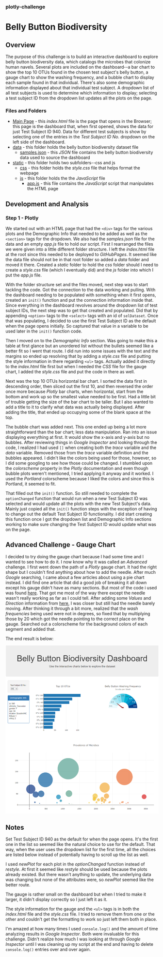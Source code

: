 ### plotly-challenge
# Belly Button Biodiversity

## Overview

The purpose of this challenge is to build an interactive dashboard to explore belly button biodiversity data, which catalogs the microbes that colonize human navels. Several plots are included on the dashboard--a bar chart to show the top 10 OTUs found in the chosen test subject's belly button, a gauge chart to show the washing frequency, and a bubble chart to display each sample found in that individual. There's also some demographic information displayed about that individual test subject. A dropdown list of all test subjects is used to determine which information to display; selecting a test subject ID from the dropdown list updates all the plots on the page.


### Files and Folders

* [Main Page](index.html) - this *index.html* file is the page that opens in the Browser; this page is the dashboard that, when first opened, shows the data for just Test Subject ID 940. Data for different test subjects is show by selecting one of the entries in the *Test Subject ID No.* dropdown on the left side of the dashboard.
* [data](data/) - this folder holds the belly button biodiversity dataset file
    * [samples.json](data/samples.json) - this *JSON* file contains the belly button biodiversity data used to source the dashboard
* [static](static/) - this folder holds two subfolders--css and js
    * [css](static/css/) - this folder holds the *style.css* file that helps format the webpage
    * [js](static/js/) - this folder holds the the *JavaScript* file
        * [app.js](static/js/app.js) - this file contains the *JavaScript* script that manipulates the *HTML* page


## Development and Analysis

### Step 1 - Plotly

We started out with an HTML page that had the `<div>` tags for the various plots and the Demographic Info that needed to be added as well as the `<section>` tags for the dropdown. We also had the *samples.json* file for the data and an empty *app.js* file to hold our script. First I rearranged the files we were given into a little different folder structure. I left the *index.html* file at the root since this needed to be deployed to *GitHubPages*. It seemed like the data file should not be in that root folder so added a *data* folder and moved it there. Created a *static* folder to hold the *css* folder should I need to create a *style.css* file (which I eventually did) and the *js* folder into which I put the *app.js* file.

With the folder structure set and the files moved, next step was to start tackling the code. Got the connection to the data working and pulling. With the dashboard needing to be populated with something when it first opens, created an `init()` function and put the connection information inside that. Since everything in the dashboard revolves around the dropdown list of test subject IDs, the next step was to get that created and populated. Did that by appending `<option>` tags to the `<select>` tags with an id of `selDataset`. Once that was populating, I decided to use the first Test Subject ID as the default when the page opens initially. So captured that value in a variable to be used later in the `init()` function code. 

Then I moved on to the *Demographic Info* section. Was going to make this a table at first glance but an unordered list without the bullets seemed like a better fit so I went that route. I did run into some issues with the text and the margins so ended up resolving that by adding a *style.css* file and putting the style information in there regarding `<ul>` tags. Actually added it directly to the *index.html* file first but when I needed the *CSS* file for the gauge chart, I added the *style.css* file and put the code in there as well.

Next was the top 10 OTUs horizontal bar chart. I sorted the data first in descending order, then sliced out the first 10, and then reversed the order once more because *Plotly* bar charts, when horizontal, start from the bottom and work up so the smallest value needed to be first. Had a little bit of trouble getting the size of the bar chart to be taller. But I also wanted to add a title to it to clarify what data was actually being displayed. After adding the title, that ended up occupying some of the blank space at the top.

The bubble chart was added next. This one ended up being a lot more straightforward than the bar chart; less data manipulation. Ran into an issue displaying everything at first. It would show the x-axis and y-axis but no bubbles. After reviewing things in *Google Inspector* and looking through the code, I realized I had used `[]` when creating both the *trace* variable and the *data* variable. Removed those from the *trace* variable definition and the bubbles appeared. I didn't like the colors being used for those, however, so I did some googling to see how those could be changed. I stumbled upon the *colorscheme* property in the *Plotly* documentation and even though bubble plots weren't mentioned, I tried applying it anyway and it worked. I used the *Portland* colorscheme because I liked the colors and since this is Portland, it seemed to fit.

That filled out the `init()` function. So still needed to complete the `optionChanged` function that would run when a new Test Subject ID was selected and would update all the plots with the new Test Subject's data. Mainly just copied all the `init()` function steps with the exception of having to change out the default Test Subject ID functionality. I did start creating this function once I got the dropdown list and Demographic Info sections working to make sure changing the Test Subject ID would update what was on the page.


## Advanced Challenge - Gauge Chart

I decided to try doing the gauge chart because I had some time and I wanted to see how to do it. I now know why it was called an *Advanced* challenge. I first went down the path of a *Plotly* gauge chart. It had the right shape but I couldn't find anything about how to add the needle. After much *Google* searching, I came about a few articles about using a pie chart instead. I did find one article that did a good job of breaking it all down except his gauge didn't have as many sections. But most of the code i used was found [here](https://com2m.de/blog/technology/gauge-charts-with-plotly/). That got me most of the way there except the needle wasn't really working as far as I could tell. After adding some *Values* and *Direction* information from [here](https://stackoverflow.com/questions/53211506/calculating-adjusting-the-needle-in-gauge-chart-plotly-js), I was closer but still had the needle barely moving. After thinking it through a bit more, realized that the *wash frequencies* being used were not in degrees, so fixed that by multiplying those by 20 which got the needle pointing to the correct place on the gauge. Searched out a colorscheme for the background colors of each segment and added that. 

The end result is below:

![Images/bb_dashboard.PNG](Images/bb_dashboard.PNG)


## Notes

Set Test Subject ID 940 as the default for when the page opens. It's the first one in the list so seemed like the natural choice to use for the default. That way, when the user uses the dropdown list for the first time, all the choices are listed below instead of potentially having to scroll up the list as well.

I used *newPlot* for each plot in the *optionChanged* function instead of *restyle*. At first it seemed like *restyle* should be used because the plots already existed. But there wasn't anything to update, the underlying data was changing but none of the attributes were, so *newPlot* seemed like the better route.

The gauge is rather small on the dashboard but when I tried to make it larger, it didn't display correctly so I just left it as it.

The style information for the gauge and the `<ul>` tags is in both the *index.html* file and the *style.css* file. I tried to remove them from one or the other and couldn't get the formatting to work so just left them both in place.

I'm amazed at how many times I used `console.log()` and the amount of time analyzing results in *Google Inspector*. Both were invaluable for this challenge. Didn't realize how much I was looking at through *Google Inspector* until I was cleaning up my script at the end and having to delete `console.log()` entries over and over again.

